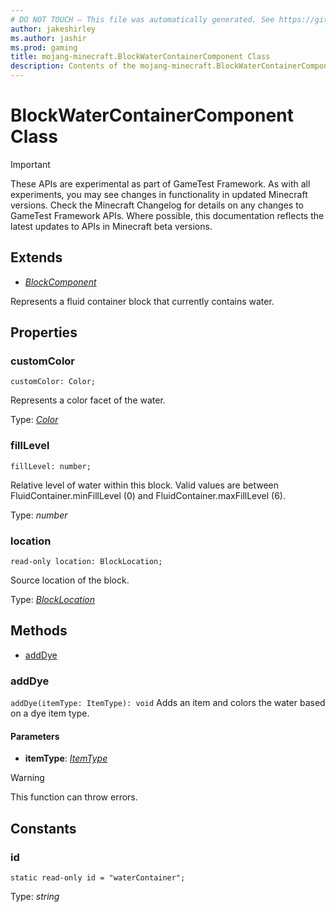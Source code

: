 ```yaml
---
# DO NOT TOUCH — This file was automatically generated. See https://github.com/Mojang/MinecraftApiDocsGenerator to modify descriptions, examples, etc.
author: jakeshirley
ms.author: jashir
ms.prod: gaming
title: mojang-minecraft.BlockWaterContainerComponent Class
description: Contents of the mojang-minecraft.BlockWaterContainerComponent class.
---
```

# BlockWaterContainerComponent Class
>[!IMPORTANT]
>These APIs are experimental as part of GameTest Framework. As with all experiments, you may see changes in functionality in updated Minecraft versions. Check the Minecraft Changelog for details on any changes to GameTest Framework APIs. Where possible, this documentation reflects the latest updates to APIs in Minecraft beta versions.

## Extends
- [*BlockComponent*](BlockComponent.md)

Represents a fluid container block that currently contains water.

## Properties

### **customColor**
`customColor: Color;`

Represents a color facet of the water.

Type: [*Color*](Color.md)

### **fillLevel**
`fillLevel: number;`

Relative level of water within this block. Valid values are between FluidContainer.minFillLevel (0) and FluidContainer.maxFillLevel (6).

Type: *number*

### **location**
`read-only location: BlockLocation;`

Source location of the block.

Type: [*BlockLocation*](BlockLocation.md)

## Methods
- [addDye](#adddye)

### **addDye**
`
addDye(itemType: ItemType): void
`
Adds an item and colors the water based on a dye item type.

#### **Parameters**
- **itemType**: [*ItemType*](ItemType.md)
> [!WARNING]
> This function can throw errors.

## Constants

### **id**
`static read-only id = "waterContainer";`

Type: *string*
